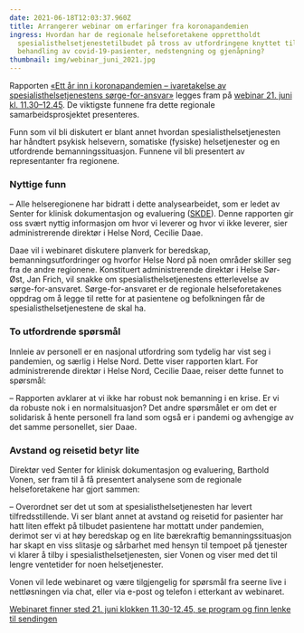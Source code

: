 ```yaml
---
date: 2021-06-18T12:03:37.960Z
title: Arrangerer webinar om erfaringer fra koronapandemien
ingress: Hvordan har de regionale helseforetakene opprettholdt
  spesialisthelsetjenestetilbudet på tross av utfordringene knyttet til
  behandling av covid-19-pasienter, nedstengning og gjenåpning?
thumbnail: img/webinar_juni_2021.jpg
---
```


Rapporten [«Ett år inn i koronapandemien – ivaretakelse av spesialisthelsetjenestens sørge-for-ansvar»](https://helse-nord.no/Documents/Ett%20%c3%a5r%20inn%20i%20koronapandemien.pdf)​ legges fram på [webinar 21. juni kl. 11.30–12.45](https://helse-nord.no/arrangementer/webinar-ett-ar-inn-i-koronapandemien-erfaringer-fra-spesialisthelsetjenesten)​. De viktigste funnene fra dette regionale samarbeidsprosjektet presenteres.

Funn som vil bli diskutert er blant annet hvordan spesialisthelsetjenesten har håndtert psykisk helsevern, somatiske (fysiske) helsetjenester og en utfordrende bemanningssituasjon. Funnene vil bli presentert av representanter fra regionene.

### Nyttige funn

– Alle helseregionene har bidratt i dette analysearbeidet, som er ledet av Senter for klinisk dokumentasjon og evaluering ([SKDE](https://www.skde.no/)). Denne rapporten gir oss svært nyttig informasjon om hvor vi leverer og hvor vi ikke leverer, sier administrerende direktør i Helse Nord, Cecilie Daae.

Daae vil i webinaret diskutere planverk for beredskap, bemanningsutfordringer og hvorfor Helse Nord på noen områder skiller seg fra de andre regionene. Konstituert administrerende direktør i Helse Sør-Øst, Jan Frich, vil snakke om spesialisthelsetjenestens etterlevelse av sørge-for-ansvaret. Sørge-for-ansvaret er de regionale helseforetakenes oppdrag om å legge til rette for at pasientene og befolkningen får de spesialisthelsetjenestene de skal ha.

### To utfordrende spørsmål

Innleie av personell er en nasjonal utfordring som tydelig har vist seg i pandemien, og særlig i Helse Nord. Dette viser rapporten klart. For administrerende direktør i Helse Nord, Cecilie Daae, reiser dette funnet to spørsmål:

– Rapporten avklarer at vi ikke har robust nok bemanning i en krise. Er vi da robuste nok i en normalsituasjon? Det andre spørsmålet er om det er solidarisk å hente personell fra land som også er i pandemi og avhengige av det samme personellet, sier Daae.

### Avstand og reisetid betyr lite

Direktør ved Senter for klinisk dokumentasjon og evaluering, Barthold Vonen, ser fram til å få presentert analysene som de regionale helseforetakene har gjort sammen:

– Overordnet ser det ut som at spesialisthelsetjenesten har levert tilfredsstillende. Vi ser blant annet at avstand og reisetid for pasienter har hatt liten effekt på tilbudet pasientene har mottatt under pandemien, derimot ser vi at høy beredskap og en lite bærekraftig bemanningssituasjon har skapt en viss slitasje og sårbarhet med hensyn til tempoet på tjenester vi klarer å tilby i spesialisthelsetjenesten, sier Vonen og viser med det til lengre ventetider for noen helsetjenester.

Vonen vil lede webinaret og være tilgjengelig for spørsmål fra seerne live i nettløsningen via chat, eller via e-post og telefon i etterkant av webinaret.

[Webinaret finner sted 21. juni klokken 11.30-12.45, se program og finn lenke til sendingen](https://helse-nord.no/arrangementer/webinar-ett-ar-inn-i-koronapandemien-erfaringer-fra-spesialisthelsetjenesten)
